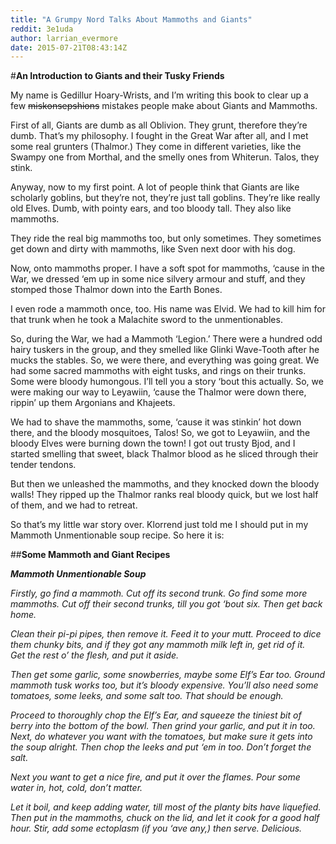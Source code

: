 ```yaml
---
title: "A Grumpy Nord Talks About Mammoths and Giants"
reddit: 3e1uda
author: larrian_evermore
date: 2015-07-21T08:43:14Z
---
```


#**An Introduction to Giants and their Tusky Friends**

My name is Gedillur Hoary-Wrists, and I’m writing this book to clear up a few ~~miskonsepshions~~ mistakes people make about Giants and Mammoths.

First of all, Giants are dumb as all Oblivion.  They grunt, therefore they’re dumb.  That’s my philosophy.  I fought in the Great War after all, and I met some real grunters (Thalmor.)  They come in different varieties, like the Swampy one from Morthal, and the smelly ones from Whiterun.  Talos, they stink.

Anyway, now to my first point.  A lot of people think that Giants are like scholarly goblins, but they’re not, they’re just tall goblins.  They’re like really old Elves.  Dumb, with pointy ears, and too bloody tall.  They also like mammoths.

They ride the real big mammoths too, but only sometimes.  They sometimes get down and dirty with mammoths, like Sven next door with his dog.  

Now, onto mammoths proper.  I have a soft spot for mammoths, ‘cause in the War, we dressed ‘em up in some nice silvery armour and stuff, and they stomped those Thalmor down into the Earth Bones.

I even rode a mammoth once, too.  His name was Elvid.  We had to kill him for that trunk when he took a Malachite sword to the unmentionables.

So, during the War, we had a Mammoth ‘Legion.’  There were a hundred odd hairy tuskers in the group, and they smelled like Glinki Wave-Tooth after he mucks the stables.  So, we were there, and everything was going great.  We had some sacred mammoths with eight tusks, and rings on their trunks.  Some were bloody humongous.
I’ll tell you a story ‘bout this actually.  So, we were making our way to Leyawiin, ‘cause the Thalmor were down there, rippin’ up them Argonians and Khajeets.

We had to shave the mammoths, some, ‘cause it was stinkin’ hot down there, and the bloody mosquitoes, Talos!  So, we got to Leyawiin, and the bloody Elves were burning down the town!  I got out trusty Bjod, and I started smelling that sweet, black Thalmor blood as he sliced through their tender tendons.

But then we unleashed the mammoths, and they knocked down the bloody walls!  They ripped up the Thalmor ranks real bloody quick, but we lost half of them, and we had to retreat.

So that’s my little war story over.  Klorrend just told me I should put in my Mammoth Unmentionable soup recipe.
So here it is:


##**Some Mammoth and Giant Recipes**

***Mammoth Unmentionable Soup***

*Firstly, go find a mammoth.  Cut off its second trunk.  Go find some more mammoths.  Cut off their second trunks, till you got ‘bout six.  Then get back home.*

*Clean their pi-pi pipes, then remove it.  Feed it to your mutt.  Proceed to dice them chunky bits, and if they got any mammoth milk left in, get rid of it.  
Get the rest o’ the flesh, and put it aside.* 

*Then get some garlic, some snowberries, maybe some Elf’s Ear too.  Ground mammoth tusk works too, but it’s bloody expensive.  You’ll also need some tomatoes, some leeks, and some salt too.  That should be enough.*

*Proceed to thoroughly chop the Elf’s Ear, and squeeze the tiniest bit of berry into the bottom of the bowl.  Then grind your garlic, and put it in too.  Next, do whatever you want with the tomatoes, but make sure it gets into the soup alright.  Then chop the leeks and put ‘em in too.  Don’t forget the salt.*  

*Next you want to get a nice fire, and put it over the flames.  Pour some water in, hot, cold, don’t matter.*  

*Let it boil, and keep adding water, till most of the planty bits have liquefied.  Then put in the mammoths, chuck on the lid, and let it cook for a good half hour.  Stir, add some ectoplasm (if you ‘ave any,) then serve.  Delicious.*





